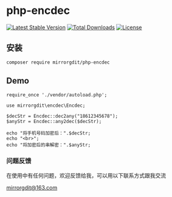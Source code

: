 # php-encdec

[![Latest Stable Version](https://poser.pugx.org/jianyan74/php-excel/v/stable)](https://packagist.org/packages/jianyan74/php-excel)
[![Total Downloads](https://poser.pugx.org/jianyan74/php-excel/downloads)](https://packagist.org/packages/jianyan74/php-excel)
[![License](https://poser.pugx.org/jianyan74/php-excel/license)](https://packagist.org/packages/jianyan74/php-excel)

## 安装

```
composer require mirrorgdit/php-encdec
```

## Demo
```
require_once './vendor/autoload.php';

use mirrorgdit\encdec\Encdec;

$decStr = Encdec::dec2any("18612345678");
$anyStr = Encdec::any2dec($decStr);

echo "将手机号码加密后：".$decStr;
echo "<br>";
echo "将加密后的串解密：".$anyStr;
```

### 问题反馈

在使用中有任何问题，欢迎反馈给我，可以用以下联系方式跟我交流

mirrorgdit@163.com

